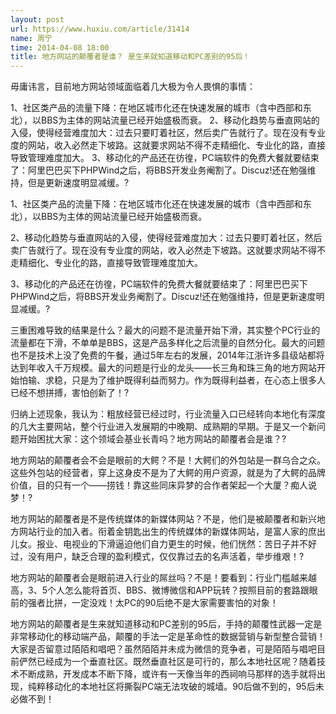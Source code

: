 ```yaml
---
layout: post
url: https://www.huxiu.com/article/31414
name: 周宁
time: 2014-04-08 18:00
title: 地方网站的颠覆者是谁？ 是生来就知道移动和PC差别的95后！
---
```

毋庸讳言，目前地方网站领域面临着几大极为令人畏惧的事情：

1、社区类产品的流量下降：在地区城市化还在快速发展的城市（含中西部和东北），以BBS为主体的网站流量已经开始盛极而衰。 2、移动化趋势与垂直网站的入侵，使得经营难度加大：过去只要盯着社区，然后卖广告就行了。现在没有专业度的网站，收入必然走下坡路。这就要求网站不得不走精细化、专业化的路，直接导致管理难度加大。 3、移动化的产品还在彷徨，PC端软件的免费大餐就要结束了：阿里巴巴买下PHPWind之后，将BBS开发业务阉割了。Discuz!还在勉强维持，但是更新速度明显减缓。?

1、社区类产品的流量下降：在地区城市化还在快速发展的城市（含中西部和东北），以BBS为主体的网站流量已经开始盛极而衰。

2、移动化趋势与垂直网站的入侵，使得经营难度加大：过去只要盯着社区，然后卖广告就行了。现在没有专业度的网站，收入必然走下坡路。这就要求网站不得不走精细化、专业化的路，直接导致管理难度加大。

3、移动化的产品还在彷徨，PC端软件的免费大餐就要结束了：阿里巴巴买下PHPWind之后，将BBS开发业务阉割了。Discuz!还在勉强维持，但是更新速度明显减缓。?

三重困难导致的结果是什么？最大的问题不是流量开始下滑，其实整个PC行业的流量都在下滑，不单单是BBS，这是产品多样化之后流量的自然分化。最大的问题也不是技术上没了免费的午餐，通过5年左右的发展，2014年江浙许多县级站都将达到年收入千万规模。最大的问题是行业的龙头——长三角和珠三角的地方网站开始怕输、求稳，只是为了维护既得利益而努力。作为既得利益者，在心态上很多人已经不想拼搏，害怕创新了！?

归纳上述现象，我认为：粗放经营已经过时，行业流量入口已经转向本地化有深度的几大主要网站，整个行业进入发展期的中晚期、成熟期的早期。于是又一个新问题开始困扰大家：这个领域会基业长青吗？地方网站的颠覆者会是谁？?

地方网站的颠覆者会不会是眼前的大鳄？不是！大鳄们的外包站是一群乌合之众。这些外包站的经营者，穿上这身皮不是为了大鳄的用户资源，就是为了大鳄的品牌价值，目的只有一个——捞钱！靠这些同床异梦的合作者架起一个大厦？痴人说梦！?

地方网站的颠覆者是不是传统媒体的新媒体网站？不是，他们是被颠覆者和新兴地方网站行业的加入者。衔着金钥匙出生的传统媒体的新媒体网站，是富人家的庶出儿女。报业、电视业的下滑逼迫他们自力更生的时候，他们恍然：苦日子并不好过，没有用户，缺乏合理的盈利模式，仅仅靠过去的名声活着，举步维艰！?

地方网站的颠覆者会是眼前进入行业的屌丝吗？不是！要看到：行业门槛越来越高，3、5个人怎么能将首页、BBS、微博微信和APP玩转？按照目前的套路跟眼前的强者比拼，一定没戏！太PC的90后绝不是大家需要害怕的对象！

地方网站的颠覆者是生来就知道移动和PC差别的95后，手持的颠覆性武器一定是非常移动化的移动端产品，颠覆的手法一定是革命性的数据营销与新型整合营销！大家是否留意过陌陌和唱吧？虽然陌陌并未成为微信的竞争者，可是陌陌与唱吧目前俨然已经成为一个垂直社区。既然垂直社区是可行的，那么本地社区呢？随着技术不断成熟，开发成本不断下降，或许有一天像当年的西祠响马那样的选手就将出现，纯粹移动化的本地社区将撕裂PC端无法攻破的城墙。90后做不到的，95后未必做不到！

